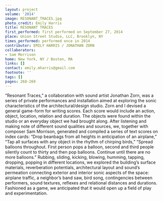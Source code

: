 ```yaml
---
layout: project
volume: '2014'
image: RESONANT_TRACES.jpg
photo_credit: Emily Harris
title: RESONANT TRACES
first_performed: first performed on September 27, 2014
place: Union Street Studio, LLC, Brooklyn, NY
times_performed: performed once in 2014
contributor: EMILY HARRIS / JONATHAN ZORN
collaborators:
- Sam Morrison
home: New York, NY / Boston, MA
links: []
contact: emily.mharris@gmail.com
footnote: ''
tags: []
pages: 268-269
---
```


“Resonant Traces,” a collaboration with sound artist Jonathan Zorn, was a series of private performances and installation aimed at exploring the sonic characteristics of the architectural/design studio. Zorn and I devised a general game-form for writing scores. Each score would include an action, object, location, relation and duration. The objects were found within the studio or an everyday object we had brought along. After listening and making note of different sound qualities and sources, we, together with composer Sam Morrison, generated and compiled a series of text scores on index cards: “Drop beanbags from all heights in anticipation of an airplane,” “Tap all surfaces with any object in the rhythm of chirping birds,” “Spread balloons throughout. First person pops a balloon, second and third people silently count to thirty and then pop balloons. Continue until there are no more balloons.” Rubbing, sliding, kicking, blowing, humming, tapping, dropping, popping in different locations, we explored the building’s surface materials, reverberation potentials, architectural layout and sound’s permeation connecting exterior and interior sonic aspects of the space: airplane traffic, a neighbor’s band saw, bird song, contingencies between performers, sound textures, reflexes and relational distances and durations. Fashioned as a game, we anticipated that it would open up a field of play and experimentation.
